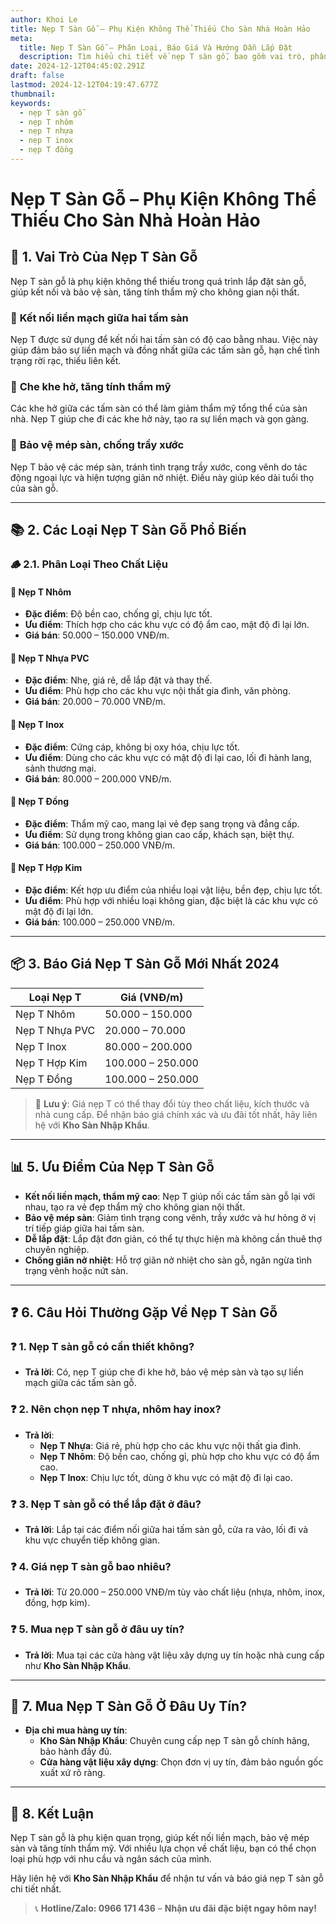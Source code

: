 ```yaml
---
author: Khoi Le
title: Nẹp T Sàn Gỗ – Phụ Kiện Không Thể Thiếu Cho Sàn Nhà Hoàn Hảo
meta:
  title: Nẹp T Sàn Gỗ – Phân Loại, Báo Giá Và Hướng Dẫn Lắp Đặt
  description: Tìm hiểu chi tiết về nẹp T sàn gỗ, bao gồm vai trò, phân loại, giá bán và cách lắp đặt. Khám phá các loại nẹp T phổ biến như nhôm, nhựa, inox, đồng và hợp kim.
date: 2024-12-12T04:45:02.291Z
draft: false
lastmod: 2024-12-12T04:19:47.677Z
thumbnail: 
keywords:
  - nẹp T sàn gỗ
  - nẹp T nhôm
  - nẹp T nhựa
  - nẹp T inox
  - nẹp T đồng
---
```


# **Nẹp T Sàn Gỗ – Phụ Kiện Không Thể Thiếu Cho Sàn Nhà Hoàn Hảo**

## 📘 **1. Vai Trò Của Nẹp T Sàn Gỗ**  
Nẹp T sàn gỗ là phụ kiện không thể thiếu trong quá trình lắp đặt sàn gỗ, giúp kết nối và bảo vệ sàn, tăng tính thẩm mỹ cho không gian nội thất.  

### 🔹 **Kết nối liền mạch giữa hai tấm sàn**  
Nẹp T được sử dụng để kết nối hai tấm sàn có độ cao bằng nhau. Việc này giúp đảm bảo sự liền mạch và đồng nhất giữa các tấm sàn gỗ, hạn chế tình trạng rời rạc, thiếu liên kết.  

### 🔹 **Che khe hở, tăng tính thẩm mỹ**  
Các khe hở giữa các tấm sàn có thể làm giảm thẩm mỹ tổng thể của sàn nhà. Nẹp T giúp che đi các khe hở này, tạo ra sự liền mạch và gọn gàng.  

### 🔹 **Bảo vệ mép sàn, chống trầy xước**  
Nẹp T bảo vệ các mép sàn, tránh tình trạng trầy xước, cong vênh do tác động ngoại lực và hiện tượng giãn nở nhiệt. Điều này giúp kéo dài tuổi thọ của sàn gỗ.  

---

## 📚 **2. Các Loại Nẹp T Sàn Gỗ Phổ Biến**  

### 🪵 **2.1. Phân Loại Theo Chất Liệu**  

#### 🔹 **Nẹp T Nhôm**  
- **Đặc điểm**: Độ bền cao, chống gỉ, chịu lực tốt.  
- **Ưu điểm**: Thích hợp cho các khu vực có độ ẩm cao, mật độ đi lại lớn.  
- **Giá bán**: 50.000 – 150.000 VNĐ/m.  

#### 🔹 **Nẹp T Nhựa PVC**  
- **Đặc điểm**: Nhẹ, giá rẻ, dễ lắp đặt và thay thế.  
- **Ưu điểm**: Phù hợp cho các khu vực nội thất gia đình, văn phòng.  
- **Giá bán**: 20.000 – 70.000 VNĐ/m.  

#### 🔹 **Nẹp T Inox**  
- **Đặc điểm**: Cứng cáp, không bị oxy hóa, chịu lực tốt.  
- **Ưu điểm**: Dùng cho các khu vực có mật độ đi lại cao, lối đi hành lang, sảnh thương mại.  
- **Giá bán**: 80.000 – 200.000 VNĐ/m.  

#### 🔹 **Nẹp T Đồng**  
- **Đặc điểm**: Thẩm mỹ cao, mang lại vẻ đẹp sang trọng và đẳng cấp.  
- **Ưu điểm**: Sử dụng trong không gian cao cấp, khách sạn, biệt thự.  
- **Giá bán**: 100.000 – 250.000 VNĐ/m.  

#### 🔹 **Nẹp T Hợp Kim**  
- **Đặc điểm**: Kết hợp ưu điểm của nhiều loại vật liệu, bền đẹp, chịu lực tốt.  
- **Ưu điểm**: Phù hợp với nhiều loại không gian, đặc biệt là các khu vực có mật độ đi lại lớn.  
- **Giá bán**: 100.000 – 250.000 VNĐ/m.  

---

## 📦 **3. Báo Giá Nẹp T Sàn Gỗ Mới Nhất 2024**  

| **Loại Nẹp T**      | **Giá (VNĐ/m)**     |
|---------------------|---------------------|
| Nẹp T Nhôm         | 50.000 – 150.000    |
| Nẹp T Nhựa PVC     | 20.000 – 70.000     |
| Nẹp T Inox         | 80.000 – 200.000    |
| Nẹp T Hợp Kim      | 100.000 – 250.000   |
| Nẹp T Đồng         | 100.000 – 250.000   |

> 📢 **Lưu ý**: Giá nẹp T có thể thay đổi tùy theo chất liệu, kích thước và nhà cung cấp. Để nhận báo giá chính xác và ưu đãi tốt nhất, hãy liên hệ với **Kho Sàn Nhập Khẩu**.  

---

## 📊 **5. Ưu Điểm Của Nẹp T Sàn Gỗ**  

- **Kết nối liền mạch, thẩm mỹ cao**: Nẹp T giúp nối các tấm sàn gỗ lại với nhau, tạo ra vẻ đẹp thẩm mỹ cho không gian nội thất.  
- **Bảo vệ mép sàn**: Giảm tình trạng cong vênh, trầy xước và hư hỏng ở vị trí tiếp giáp giữa hai tấm sàn.  
- **Dễ lắp đặt**: Lắp đặt đơn giản, có thể tự thực hiện mà không cần thuê thợ chuyên nghiệp.  
- **Chống giãn nở nhiệt**: Hỗ trợ giãn nở nhiệt cho sàn gỗ, ngăn ngừa tình trạng vênh hoặc nứt sàn.  

---

## ❓ **6. Câu Hỏi Thường Gặp Về Nẹp T Sàn Gỗ**  

### ❓ **1. Nẹp T sàn gỗ có cần thiết không?**  
- **Trả lời**: Có, nẹp T giúp che đi khe hở, bảo vệ mép sàn và tạo sự liền mạch giữa các tấm sàn gỗ.  

### ❓ **2. Nên chọn nẹp T nhựa, nhôm hay inox?**  
- **Trả lời**:  
  - **Nẹp T Nhựa**: Giá rẻ, phù hợp cho các khu vực nội thất gia đình.  
  - **Nẹp T Nhôm**: Độ bền cao, chống gỉ, phù hợp cho khu vực có độ ẩm cao.  
  - **Nẹp T Inox**: Chịu lực tốt, dùng ở khu vực có mật độ đi lại cao.  

### ❓ **3. Nẹp T sàn gỗ có thể lắp đặt ở đâu?**  
- **Trả lời**: Lắp tại các điểm nối giữa hai tấm sàn gỗ, cửa ra vào, lối đi và khu vực chuyển tiếp không gian.  

### ❓ **4. Giá nẹp T sàn gỗ bao nhiêu?**  
- **Trả lời**: Từ 20.000 – 250.000 VNĐ/m tùy vào chất liệu (nhựa, nhôm, inox, đồng, hợp kim).  

### ❓ **5. Mua nẹp T sàn gỗ ở đâu uy tín?**  
- **Trả lời**: Mua tại các cửa hàng vật liệu xây dựng uy tín hoặc nhà cung cấp như **Kho Sàn Nhập Khẩu**.  

---

## 📍 **7. Mua Nẹp T Sàn Gỗ Ở Đâu Uy Tín?**  
- **Địa chỉ mua hàng uy tín**:  
  - **Kho Sàn Nhập Khẩu**: Chuyên cung cấp nẹp T sàn gỗ chính hãng, bảo hành đầy đủ.  
  - **Cửa hàng vật liệu xây dựng**: Chọn đơn vị uy tín, đảm bảo nguồn gốc xuất xứ rõ ràng.  

---

## 📢 **8. Kết Luận**  
Nẹp T sàn gỗ là phụ kiện quan trọng, giúp kết nối liền mạch, bảo vệ mép sàn và tăng tính thẩm mỹ. Với nhiều lựa chọn về chất liệu, bạn có thể chọn loại phù hợp với nhu cầu và ngân sách của mình.  

Hãy liên hệ với **Kho Sàn Nhập Khẩu** để nhận tư vấn và báo giá nẹp T sàn gỗ chi tiết nhất.  

> 📞 **Hotline/Zalo: 0966 171 436** – **Nhận ưu đãi đặc biệt ngay hôm nay!**  
